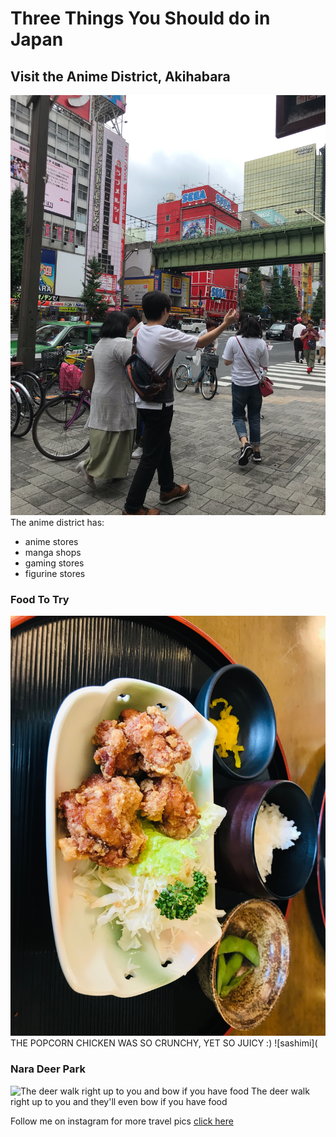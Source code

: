 # Three Things You Should do in Japan

## Visit the Anime District, Akihabara
![The anime district had so many figurine stores](https://raw.githubusercontent.com/AnnNguyen04/Camera-Roll-Dump-/main/anime%20district%20japan.jpeg)
The anime district has:
* anime stores
* manga shops
* gaming stores
* figurine stores 

### Food To Try
![The popcorn chicken was so crunchy! YUMMMM](https://github.com/AnnNguyen04/Camera-Roll-Dump-/blob/main/popcorn%20chicken%20meal%20japan.jpeg?raw=true) 
THE POPCORN CHICKEN WAS SO CRUNCHY, YET SO JUICY :)
![sashimi](

### Nara Deer Park
![The deer walk right up to you and bow if you have food](https://github.com/AnnNguyen04/Camera-Roll-Dump-/blob/main/nara%20deer%20park%20japan.JPG?raw=true) 
The deer walk right up to you and they'll even bow if you have food 

Follow me on instagram for more travel pics [click here](https://www.instagram.com/annie.nnguyen/?r=nametag)  
